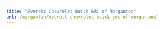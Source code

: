 ```yaml
---
title: "Everett Chevrolet Buick GMC of Morganton"
url: /morganton/everett-chevrolet-buick-gmc-of-morganton/
---
```

